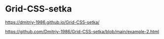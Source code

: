 # Grid-CSS-setka

https://dmitriy-1986.github.io/Grid-CSS-setka/


https://github.com/Dmitriy-1986/Grid-CSS-setka/blob/main/example-2.html

